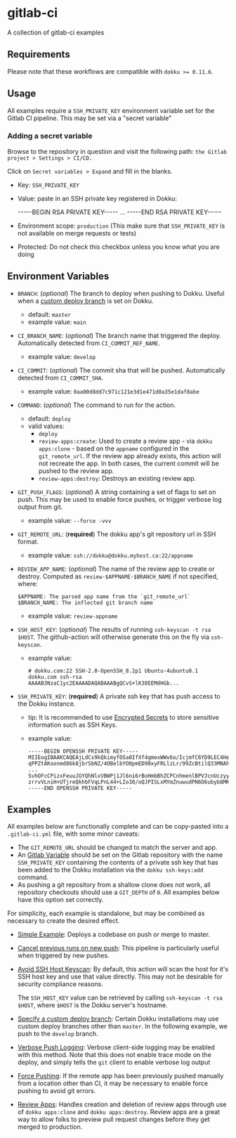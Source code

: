 # gitlab-ci

A collection of gitlab-ci examples

## Requirements

Please note that these workflows are compatible with `dokku >= 0.11.6`.

## Usage

All examples require a `SSH_PRIVATE_KEY` environment variable set for the Gitlab CI pipeline. This may be set via a "secret variable"

### Adding a secret variable

Browse to the repository in question and visit the following path: `the Gitlab project > Settings > CI/CD.`

Click on `Secret variables > Expand` and fill in the blanks.

- Key: `SSH_PRIVATE_KEY`
- Value: paste in an SSH private key registered in Dokku:

    -----BEGIN RSA PRIVATE KEY-----
    ...
    -----END RSA PRIVATE KEY-----

- Environment scope: `production` (This make sure that `SSH_PRIVATE_KEY` is not available on merge requests or tests)
- Protected: Do not check this checkbox unless you know what you are doing

## Environment Variables

- `BRANCH`: (_optional_) The branch to deploy when pushing to Dokku. Useful when a [custom deploy branch](http://dokku.viewdocs.io/dokku/deployment/methods/git/#changing-the-deploy-branch) is set on Dokku.
  - default: `master`
  - example value: `main`
- `CI_BRANCH_NAME`: (_optional_) The branch name that triggered the deploy. Automatically detected from `CI_COMMIT_REF_NAME`.
  - example value: `develop`
- `CI_COMMIT`: (_optional_) The commit sha that will be pushed. Automatically detected from `CI_COMMIT_SHA`.
  - example value: `0aa00d8dd7c971c121e3d1e471d0a35e1daf8abe`
- `COMMAND`: (_optional_) The command to run for the action.
  - default: `deploy`
  - valid values:
    - `deploy`
    - `review-apps:create`: Used to create a review app - via `dokku apps:clone` - based on the `appname` configured in the `git_remote_url`. If the review app already exists, this action will not recreate the app. In both cases, the current commit will be pushed to the review app.
    - `review-apps:destroy`: Destroys an existing review app.
- `GIT_PUSH_FLAGS`: (_optional_) A string containing a set of flags to set on push. This may be used to enable force pushes, or trigger verbose log output from git.
  - example value: `--force -vvv`
- `GIT_REMOTE_URL`: (**required**) The dokku app's git repository url in SSH format.
  - example value: `ssh://dokku@dokku.myhost.ca:22/appname`
- `REVIEW_APP_NAME`: (_optional_) The name of the review app to create or destroy. Computed as `review-$APPNAME-$BRANCH_NAME` if not specified, where:

  ```text
  $APPNAME: The parsed app name from the `git_remote_url`
  $BRANCH_NAME: The inflected git branch name
  ```

  - example value: `review-appname`
- `SSH_HOST_KEY`: (_optional_) The results of running `ssh-keyscan -t rsa $HOST`. The github-action will otherwise generate this on the fly via `ssh-keyscan`.
  - example value:

    ```text
    # dokku.com:22 SSH-2.0-OpenSSH_8.2p1 Ubuntu-4ubuntu0.1
    dokku.com ssh-rsa AAAAB3NzaC1yc2EAAAADAQABAAABgQCvS+lK38EEMdHGb...
    ```

- `SSH_PRIVATE_KEY`: (**required**) A private ssh key that has push access to the Dokku instance.
  - tip: It is recommended to use [Encrypted Secrets](https://docs.github.com/en/free-pro-team@latest/actions/reference/encrypted-secrets) to store sensitive information such as SSH Keys.
  - example value:

    ```text
    -----BEGIN OPENSSH PRIVATE KEY-----
    MIIEogIBAAKCAQEAjLdCs9kQkimyfOSa8IfXf4gmexWWv6o/IcjmfC6YD9LEC4He
    qPPZtAKoonmd86k8jbrSbNZ/4OBelbYO0pmED90xyFRLlzLr/99ZcBtilQ33MNAh
    ...
    SvhOFcCPizxFeuuJGYQhNlxVBWPj1Jl6ni6rBoHmbBhZCPCnhmenlBPVJcnUczyy
    zrrvVLniH+UTjreQkhbFVqLPnL44+LIo30/oQJPISLxMYmZnuwudPN6O6ubyb8MK
    -----END OPENSSH PRIVATE KEY-----
    ```

## Examples

All examples below are functionally complete and can be copy-pasted into a `.gitlab-ci.yml` file, with some minor caveats:

- The `GIT_REMOTE_URL` should be changed to match the server and app.
- An [Gitlab Variable](https://docs.gitlab.com/ee/ci/variables/README.html#create-a-custom-variable-in-the-ui) should be set on the Gitlab repository with the name `SSH_PRIVATE_KEY` containing the contents of a private ssh key that has been added to the Dokku installation via the `dokku ssh-keys:add` command.
- As pushing a git repository from a shallow clone does not work, all repository checkouts should use a `GIT_DEPTH` of `0`. All examples below have this option set correctly.

For simplicity, each example is standalone, but may be combined as necessary to create the desired effect.

- [Simple Example](/example-pipelines/simple.yml): Deploys a codebase on push or merge to master.
- [Cancel previous runs on new push](/example-pipelines/cancel-previous-runs.yml): This pipeline is particularly useful when triggered by new pushes.
- [Avoid SSH Host Keyscan](/example-pipelines/specify-ssh-host-key.yml): By default, this action will scan the host for it's SSH host key and use that value directly. This may not be desirable for security compliance reasons.

  The `SSH_HOST_KEY` value can be retrieved by calling `ssh-keyscan -t rsa $HOST`, where `$HOST` is the Dokku server's hostname.
- [Specify a custom deploy branch](/example-pipelines/custom-deploy-branch.yml): Certain Dokku installations may use custom deploy branches other than `master`. In the following example, we push to the `develop` branch.
- [Verbose Push Logging](/example-pipelines/verbose-logging.yml): Verbose client-side logging may be enabled with this method. Note that this does not enable trace mode on the deploy, and simply tells the `git` client to enable verbose log output
- [Force Pushing](/example-pipelines/force-push.yml): If the remote app has been previously pushed manually from a location other than CI, it may be necessary to enable force pushing to avoid git errors.
- [Review Apps](/example-pipelines/review-app.yml): Handles creation and deletion of review apps through use of `dokku apps:clone` and `dokku apps:destroy`. Review apps are a great way to allow folks to preview pull request changes before they get merged to production.
